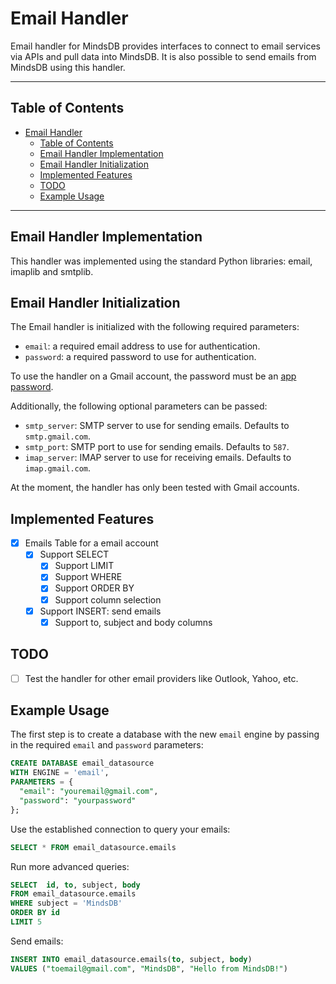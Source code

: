 # Email Handler

Email handler for MindsDB provides interfaces to connect to email services via APIs and pull data into MindsDB. It is also possible to send emails from MindsDB using this handler.

---

## Table of Contents

- [Email Handler](#github-handler)
  - [Table of Contents](#table-of-contents)
  - [Email Handler Implementation](#sendinblue-handler-implementation)
  - [Email Handler Initialization](#sendinblue-handler-initialization)
  - [Implemented Features](#implemented-features)
  - [TODO](#todo)
  - [Example Usage](#example-usage)

---

## Email Handler Implementation

This handler was implemented using the standard Python libraries: email, imaplib and smtplib.

## Email Handler Initialization

The Email handler is initialized with the following required parameters:

- `email`: a required email address to use for authentication.
- `password`: a required password to use for authentication.

To use the handler on a Gmail account, the password must be an [app password](https://support.google.com/accounts/answer/185833?hl=en).

Additionally, the following optional parameters can be passed:

- `smtp_server`: SMTP server to use for sending emails. Defaults to `smtp.gmail.com`.
- `smtp_port`: SMTP port to use for sending emails. Defaults to `587`.
- `imap_server`: IMAP server to use for receiving emails. Defaults to `imap.gmail.com`.

At the moment, the handler has only been tested with Gmail accounts.

## Implemented Features

- [x] Emails Table for a email account
  - [x] Support SELECT
    - [x] Support LIMIT
    - [x] Support WHERE
    - [x] Support ORDER BY
    - [x] Support column selection
  - [x] Support INSERT: send emails
    - [x] Support to, subject and body columns

## TODO

- [ ] Test the handler for other email providers like Outlook, Yahoo, etc.

## Example Usage

The first step is to create a database with the new `email` engine by passing in the required `email` and `password` parameters:

~~~~sql
CREATE DATABASE email_datasource
WITH ENGINE = 'email',
PARAMETERS = {
  "email": "youremail@gmail.com",
  "password": "yourpassword"
};
~~~~

Use the established connection to query your emails:

~~~~sql
SELECT * FROM email_datasource.emails
~~~~

Run more advanced queries:

~~~~sql
SELECT  id, to, subject, body
FROM email_datasource.emails
WHERE subject = 'MindsDB'
ORDER BY id
LIMIT 5
~~~~

Send emails:

~~~~sql
INSERT INTO email_datasource.emails(to, subject, body)
VALUES ("toemail@gmail.com", "MindsDB", "Hello from MindsDB!")
~~~~